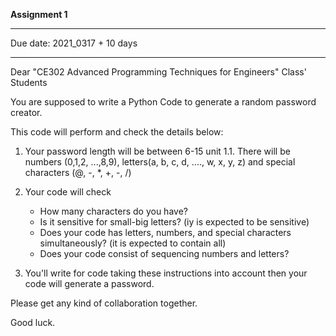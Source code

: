 **Assignment 1**

---

Due date: 2021_0317 + 10 days

---

Dear "CE302 Advanced Programming Techniques for Engineers" Class' Students

You are supposed to write a Python Code to generate a random password creator.

This code will perform and check the details below:

1. Your password length will be between 6-15 unit
1.1. There will be numbers (0,1,2, ...,8,9), letters(a, b, c, d, ...., w, x, y, z) and special characters (@, -, *, +, -, /)

2. Your code will check
	- How many characters do you have?
	- Is it sensitive for small-big letters? (iy is expected to be sensitive)
	- Does your code has letters, numbers, and special characters simultaneously? (it is expected to contain all)
	- Does your code consist of sequencing numbers and letters?

3. You'll write for code taking these instructions into account then your code will generate a password.

Please get any kind of collaboration together.

Good luck.
